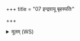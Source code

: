 +++
title = "07 इन्द्रवायू बृहस्पतिः"

+++
<details><summary>मूलम् (WS)</summary>

इन्द्रवायू बृहस्पतिः सुहवेह हवामहे ।  
यथा नः सर्वमिज्जगत् सङ्गत्यां सुमना असत् ॥ ७ ॥
</details>
